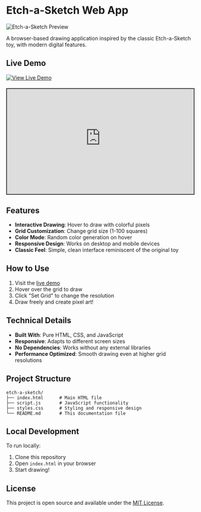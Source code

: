 # Etch-a-Sketch Web App

![Etch-a-Sketch Preview](https://etch-a-sketch-nine-omega.vercel.app/preview.jpg)

A browser-based drawing application inspired by the classic Etch-a-Sketch toy, with modern digital features.

## Live Demo

[![View Live Demo](https://img.shields.io/badge/View-Live_Demo-green?style=for-the-badge)](https://etch-a-sketch-nine-omega.vercel.app/)

<div style="width: 100%; max-width: 800px; aspect-ratio: 16/9; border: 2px solid #333; margin: 20px 0; overflow: hidden;">
  <iframe src="https://etch-a-sketch-nine-omega.vercel.app/" style="width: 100%; height: 100%; border: none;"></iframe>
</div>

## Features

- **Interactive Drawing**: Hover to draw with colorful pixels
- **Grid Customization**: Change grid size (1-100 squares)
- **Color Mode**: Random color generation on hover
- **Responsive Design**: Works on desktop and mobile devices
- **Classic Feel**: Simple, clean interface reminiscent of the original toy

## How to Use

1. Visit the [live demo](https://etch-a-sketch-nine-omega.vercel.app/)
2. Hover over the grid to draw
3. Click "Set Grid" to change the resolution
4. Draw freely and create pixel art!

## Technical Details

- **Built With**: Pure HTML, CSS, and JavaScript
- **Responsive**: Adapts to different screen sizes
- **No Dependencies**: Works without any external libraries
- **Performance Optimized**: Smooth drawing even at higher grid resolutions

## Project Structure

```
etch-a-sketch/
├── index.html      # Main HTML file
├── script.js       # JavaScript functionality
├── styles.css      # Styling and responsive design
└── README.md       # This documentation file
```

## Local Development

To run locally:

1. Clone this repository
2. Open `index.html` in your browser
3. Start drawing!

## License

This project is open source and available under the [MIT License](LICENSE).
